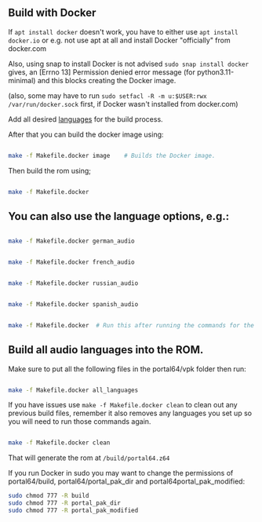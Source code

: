 ## Build with Docker

If `apt install docker` doesn't work, you have to either use `apt install docker.io` or e.g. not use apt at all and install Docker "officially" from docker.com      


Also, using snap to install Docker is not advised `sudo snap install docker` gives, an [Errno 13] Permission denied error message (for python3.11-minimal) and this blocks creating the Docker image.

(also, some may have to run `sudo setfacl -R -m u:$USER:rwx /var/run/docker.sock` first, if Docker wasn't installed from docker.com)


Add all desired [languages](/vpk/add_vpk_here.md) for the build process.        

After that you can build the docker image using:


```sh

make -f Makefile.docker image    # Builds the Docker image.

```

Then build the rom using;

```sh

make -f Makefile.docker

```

## You can also use the language options, e.g.:

```sh

make -f Makefile.docker german_audio

```

```sh

make -f Makefile.docker french_audio

```

```sh

make -f Makefile.docker russian_audio

```

```sh

make -f Makefile.docker spanish_audio

```

```sh

make -f Makefile.docker  # Run this after running the commands for the desired languages that you would like to add to your ROM.

```

## Build all audio languages into the ROM.

Make sure to put all the following files in the portal64/vpk folder then run:
  
```sh

make -f Makefile.docker all_languages

```
If you have issues use `make -f Makefile.docker clean` to clean out any previous build files, remember it also removes any languages you set up so you will need to run those commands again.

```sh

make -f Makefile.docker clean

```

That will generate the rom at `/build/portal64.z64`       

If you run Docker in sudo you may want to change the permissions of portal64/build, portal64/portal_pak_dir and portal64portal_pak_modified:
```sh
sudo chmod 777 -R build
sudo chmod 777 -R portal_pak_dir
sudo chmod 777 -R portal_pak_modified

```
